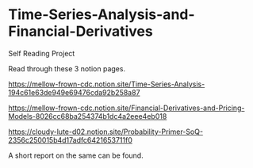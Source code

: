 # Time-Series-Analysis-and-Financial-Derivatives
Self Reading Project

Read through these 3 notion pages. 

https://mellow-frown-cdc.notion.site/Time-Series-Analysis-194c61e63de949e69476cda92b258a87

https://mellow-frown-cdc.notion.site/Financial-Derivatives-and-Pricing-Models-8026cc68ba254374b1dc4a2eee4eb018

https://cloudy-lute-d02.notion.site/Probability-Primer-SoQ-2356c250015b4d17adfc6421653711f0

A short report on the same can be found.

